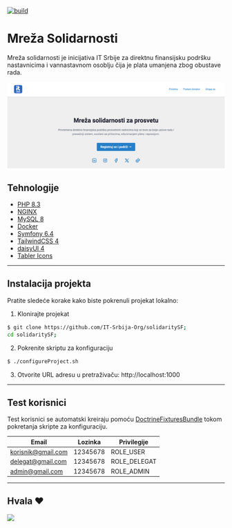 [![build](../../actions/workflows/symfony.yml/badge.svg)](../../actions/workflows/symfony.yml)

# Mreža Solidarnosti
Mreža solidarnosti je inicijativa IT Srbije za direktnu finansijsku podršku nastavnicima i vannastavnom osoblju čija je plata umanjena zbog obustave rada.

![image.jpg](public/image/readme.png)

## Tehnologije

- [PHP 8.3](https://www.php.net/)
- [NGINX](https://nginx.org/)
- [MySQL 8](https://www.mysql.com/)
- [Docker](https://www.docker.com/)
- [Symfony 6.4](https://symfony.com/)
- [TailwindCSS 4](https://tailwindcss.com/)
- [daisyUI 4](https://daisyui.com/)
- [Tabler Icons](https://tabler.io/icons)

---

## Instalacija projekta

Pratite sledeće korake kako biste pokrenuli projekat lokalno:

1. Klonirajte projekat
```bash
$ git clone https://github.com/IT-Srbija-Org/solidaritySF; 
cd solidaritySF;
```

2. Pokrenite skriptu za konfiguraciju
```bash
$ ./configureProject.sh
```

3. Otvorite URL adresu u pretraživaču: http://localhost:1000

---

## Test korisnici

Test korisnici se automatski kreiraju pomoću [DoctrineFixturesBundle](https://symfony.com/bundles/DoctrineFixturesBundle) tokom pokretanja skripte za konfiguraciju.

| Email              | Lozinka   | Privilegije  |
|--------------------|-----------|--------------|
| korisnik@gmail.com | 12345678  | ROLE_USER    |
| delegat@gmail.com  | 12345678  | ROLE_DELEGAT |
| admin@gmail.com    | 12345678  | ROLE_ADMIN   |

---

## Hvala ❤

 <a href = "https://github.com/IT-Srbija-Org/solidaritySF/graphs/contributors">
   <img src = "https://contrib.rocks/image?repo=IT-Srbija-Org/solidaritySF"/>
 </a>
